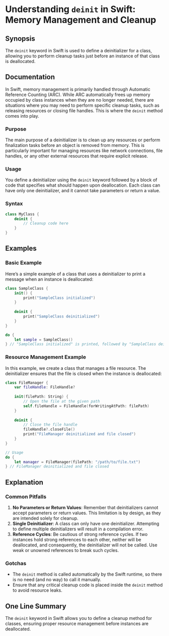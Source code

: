 <!--
Meta Description: # Understanding `deinit` in Swift: Memory Management and Cleanup ## Synopsis The `deinit` keyword in Swift is used to define a deinitializer for a cla...
Meta Keywords: deinit, class, deinitializer, file, swift
-->

# Understanding `deinit` in Swift: Memory Management and Cleanup

## Synopsis
The `deinit` keyword in Swift is used to define a deinitializer for a class, allowing you to perform cleanup tasks just before an instance of that class is deallocated.

## Documentation
In Swift, memory management is primarily handled through Automatic Reference Counting (ARC). While ARC automatically frees up memory occupied by class instances when they are no longer needed, there are situations where you may need to perform specific cleanup tasks, such as releasing resources or closing file handles. This is where the `deinit` method comes into play.

### Purpose
The main purpose of a deinitializer is to clean up any resources or perform finalization tasks before an object is removed from memory. This is particularly important for managing resources like network connections, file handles, or any other external resources that require explicit release.

### Usage
You define a deinitializer using the `deinit` keyword followed by a block of code that specifies what should happen upon deallocation. Each class can have only one deinitializer, and it cannot take parameters or return a value.

### Syntax
```swift
class MyClass {
    deinit {
        // Cleanup code here
    }
}
```

## Examples

### Basic Example
Here’s a simple example of a class that uses a deinitializer to print a message when an instance is deallocated:

```swift
class SampleClass {
    init() {
        print("SampleClass initialized")
    }
    
    deinit {
        print("SampleClass deinitialized")
    }
}

do {
    let sample = SampleClass()
} // "SampleClass initialized" is printed, followed by "SampleClass deinitialized"
```

### Resource Management Example
In this example, we create a class that manages a file resource. The deinitializer ensures that the file is closed when the instance is deallocated:

```swift
class FileManager {
    var fileHandle: FileHandle?
    
    init(filePath: String) {
        // Open the file at the given path
        self.fileHandle = FileHandle(forWritingAtPath: filePath)
    }
    
    deinit {
        // Close the file handle
        fileHandle?.closeFile()
        print("FileManager deinitialized and file closed")
    }
}

// Usage
do {
    let manager = FileManager(filePath: "/path/to/file.txt")
} // FileManager deinitialized and file closed
```

## Explanation
### Common Pitfalls
1. **No Parameters or Return Values**: Remember that deinitializers cannot accept parameters or return values. This limitation is by design, as they are intended solely for cleanup.
2. **Single Deinitializer**: A class can only have one deinitializer. Attempting to define multiple deinitializers will result in a compilation error.
3. **Reference Cycles**: Be cautious of strong reference cycles. If two instances hold strong references to each other, neither will be deallocated, and consequently, the deinitializer will not be called. Use weak or unowned references to break such cycles.

### Gotchas
- The `deinit` method is called automatically by the Swift runtime, so there is no need (and no way) to call it manually.
- Ensure that any critical cleanup code is placed inside the `deinit` method to avoid resource leaks.

## One Line Summary
The `deinit` keyword in Swift allows you to define a cleanup method for classes, ensuring proper resource management before instances are deallocated.